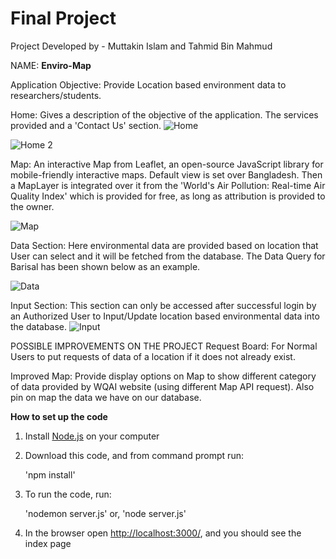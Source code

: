 # Final Project

Project Developed by - Muttakin Islam and Tahmid Bin Mahmud

NAME: **Enviro-Map**

Application Objective: Provide Location based environment data to researchers/students.

Home: Gives a description of the objective of the application. The services provided and a 'Contact Us' section.
![Home](https://user-images.githubusercontent.com/50309322/63253690-24ceed00-c294-11e9-8114-31d9fdd50c4b.PNG)

![Home 2](https://user-images.githubusercontent.com/50309322/63253715-2f898200-c294-11e9-9dd0-0979fd0c0920.PNG)

Map: An interactive Map from Leaflet, an open-source JavaScript library for mobile-friendly interactive maps. Default view is set over Bangladesh. Then a MapLayer is integrated over it from the 'World's Air Pollution: Real-time Air Quality Index' which is provided for free, as long as attribution is provided to the owner.

![Map](https://user-images.githubusercontent.com/50309322/63253763-429c5200-c294-11e9-9bbd-898206f165cb.PNG)

Data Section: Here environmental data are provided based on location that User can select and it will be fetched from the database. The Data Query for Barisal has been shown below as an example.

![Data](https://user-images.githubusercontent.com/50309322/63253790-50ea6e00-c294-11e9-86ec-9a351cd561fe.PNG)

Input Section: This section can only be accessed after successful login by an Authorized User to Input/Update location based environmental data into the database.
![Input](https://user-images.githubusercontent.com/50309322/63254199-1f25d700-c295-11e9-963a-eed62aea06ad.PNG)

POSSIBLE IMPROVEMENTS ON THE PROJECT
Request Board: For Normal Users to put requests of data of a location if it does not already exist.

Improved Map: Provide display options on Map to show different category of data provided by WQAI website (using different Map API request).
Also pin on map the data we have on our database.

**How to set up the code**

  1. Install [Node.js](https://nodejs.org/en/download/) on your computer

  2. Download this code, and from command prompt run:

     'npm install'

  3. To run the code, run:

     'nodemon server.js' or,
     'node server.js'

  4. In the browser open [http://localhost:3000/](http://localhost:3000/), and you should see the index page
